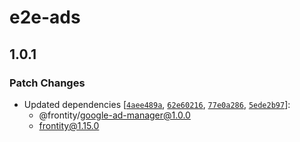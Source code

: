 # e2e-ads

## 1.0.1
### Patch Changes

- Updated dependencies [[`4aee489a`](https://github.com/frontity/frontity/commit/4aee489a313b4c44fa7f2430b028fbcc1318b7e6), [`62e60216`](https://github.com/frontity/frontity/commit/62e60216198111626d82566507f7f208323ffeee), [`77e0a286`](https://github.com/frontity/frontity/commit/77e0a286ceb8274efb6a473c01c8f60d78b70225), [`5ede2b97`](https://github.com/frontity/frontity/commit/5ede2b977763f7a316bfa3b7659918e8489895eb)]:
  - @frontity/google-ad-manager@1.0.0
  - frontity@1.15.0
